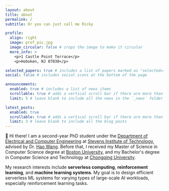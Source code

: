```yaml
---
layout: about
title: about
permalink: /
subtitle: Or you can just call me Ricky

profile:
  align: right
  image: prof_pic.jpg
  image_circular: false # crops the image to make it circular
  more_info: >
    <p>1 Castle Point Terrace</p>
    <p>Hoboken, NJ 07030</p>

selected_papers: true # includes a list of papers marked as "selected={true}"
social: false # includes social icons at the bottom of the page

announcements:
  enabled: true # includes a list of news items
  scrollable: true # adds a vertical scroll bar if there are more than 3 news items
  limit: 5 # leave blank to include all the news in the `_news` folder

latest_posts:
  enabled: true
  scrollable: true # adds a vertical scroll bar if there are more than 3 new posts items
  limit: 3 # leave blank to include all the blog posts
---
```


:wave: Hi there! I am a second-year PhD student under the [Department of Electrical and Computer Engineering](https://www.stevens.edu/school-engineering-science/departments/electrical-computer-engineering) at [Stevens Institute of Technology](https://www.stevens.edu/), advised by Dr. [Hao Wang](https://intellisys.haow.us/haowang/). Before that, I received my Master of Science in Computer Science degree at [Boston University](https://www.bu.edu/), and my Bachelor's degree in Computer Science and Technology at [Chongqing University](https://english.cqu.edu.cn/).

My research interests include **serverless computing**, **reinforcement learning**, and **machine learning systems**. My goal is to design efficient serverless ML systems for varying types of large-scale AI workloads, especially reinforcement learning tasks.